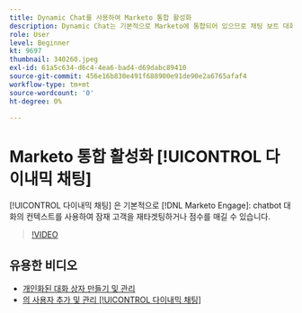 ```yaml
---
title: Dynamic Chat를 사용하여 Marketo 통합 활성화
description: Dynamic Chat는 기본적으로 Marketo에 통합되어 있으므로 채팅 보트 대화의 컨텍스트를 사용하여 잠재 고객을 재타겟팅하거나 점수를 매길 수 있습니다.
role: User
level: Beginner
kt: 9697
thumbnail: 340260.jpeg
exl-id: 61a5c634-d6c4-4ea6-bad4-d69dabc89410
source-git-commit: 456e16b830e491f688900e91de90e2a6765afaf4
workflow-type: tm+mt
source-wordcount: '0'
ht-degree: 0%

---
```


# Marketo 통합 활성화 [!UICONTROL 다이내믹 채팅]

[!UICONTROL 다이내믹 채팅]  은 기본적으로 [!DNL Marketo Engage]: chatbot 대화의 컨텍스트를 사용하여 잠재 고객을 재타겟팅하거나 점수를 매길 수 있습니다.

>[!VIDEO](https://video.tv.adobe.com/v/340260/?quality=12&learn=on)

## 유용한 비디오

* [개인화된 대화 상자 만들기 및 관리](dialogue-management.md)
* [의 사용자 추가 및 관리 [!UICONTROL 다이내믹 채팅] ](user-management.md)
